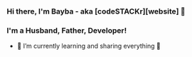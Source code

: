 ### Hi there, I'm Bayba - aka [codeSTACKr][website] 👋

### I'm a Husband, Father, Developer!
- 🌱 I’m currently learning and sharing everything 🤣